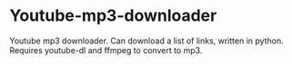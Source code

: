 # Youtube-mp3-downloader
Youtube mp3 downloader. Can download a list of links, written in python. Requires youtube-dl and ffmpeg to convert to mp3.
